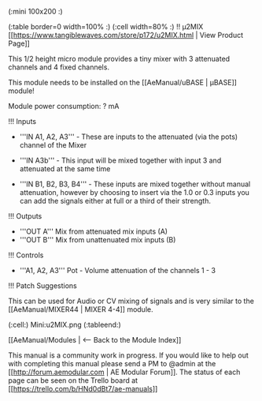 (:mini 100x200 :)

(:table border=0 width=100% :)
(:cell width=80% :) 
!! µ2MIX
[[https://www.tangiblewaves.com/store/p172/u2MIX.html  | View Product Page]]

This 1/2 height micro module provides a tiny mixer with 3 attenuated channels and 4 fixed channels.

This module needs to be installed on the [[AeManual/uBASE | µBASE]] module!

Module power consumption: ? mA

!!! Inputs

* '''IN A1, A2, A3''' - These are inputs to the attenuated (via the pots) channel of the Mixer
* '''IN A3b''' - This input will be mixed together with input 3 and attenuated at the same time

* '''IN B1, B2, B3, B4''' - These inputs are mixed together without manual attenuation, however by choosing to insert via the 1.0 or 0.3 inputs you can add the signals either at full or a third of their strength.

!!! Outputs

* '''OUT A''' Mix from attenuated mix inputs (A)
* '''OUT B''' Mix from unattenuated mix inputs (B)

!!! Controls

* '''A1, A2, A3''' Pot - Volume attenuation of the channels 1 - 3

!!! Patch Suggestions

This can be used for Audio or CV mixing of signals and is very similar to the [[AeManual/MIXER44 | MIXER 4-4]] module. 


(:cell:) Mini:u2MIX.png
(:tableend:)

[[AeManual/Modules | <-- Back to the Module Index]]

This manual is a community work in progress. If you would like to help out with completing this manual please send a PM to @admin at the [[http://forum.aemodular.com | AE Modular Forum]].  The status of each page can be seen on the Trello board at [[https://trello.com/b/HNd0dBt7/ae-manuals]]